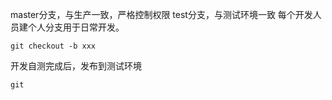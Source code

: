 master分支，与生产一致，严格控制权限
test分支，与测试环境一致
每个开发人员建个人分支用于日常开发。

```
git checkout -b xxx
```

开发自测完成后，发布到测试环境

```
git 
```